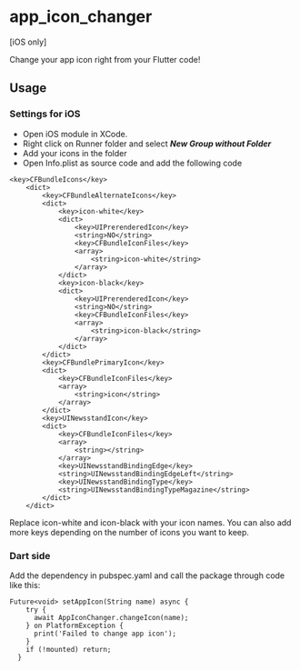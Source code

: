 # app_icon_changer
[iOS only]

Change your app icon right from your Flutter code!

## Usage

### Settings for iOS
- Open iOS module in XCode.
- Right click on Runner folder and select ***New Group without Folder***
- Add your icons in the folder
- Open Info.plist as source code and add the following code

```
<key>CFBundleIcons</key>
    <dict>
        <key>CFBundleAlternateIcons</key>
        <dict>
            <key>icon-white</key>
            <dict>
                <key>UIPrerenderedIcon</key>
                <string>NO</string>
                <key>CFBundleIconFiles</key>
                <array>
                    <string>icon-white</string>
                </array>
            </dict>
            <key>icon-black</key>
            <dict>
                <key>UIPrerenderedIcon</key>
                <string>NO</string>
                <key>CFBundleIconFiles</key>
                <array>
                    <string>icon-black</string>
                </array>
            </dict>
        </dict>
        <key>CFBundlePrimaryIcon</key>
        <dict>
            <key>CFBundleIconFiles</key>
            <array>
                <string>icon</string>
            </array>
        </dict>
        <key>UINewsstandIcon</key>
        <dict>
            <key>CFBundleIconFiles</key>
            <array>
                <string></string>
            </array>
            <key>UINewsstandBindingEdge</key>
            <string>UINewsstandBindingEdgeLeft</string>
            <key>UINewsstandBindingType</key>
            <string>UINewsstandBindingTypeMagazine</string>
        </dict>
    </dict>
```

Replace icon-white and icon-black with your icon names. You can also add more
keys depending on the number of icons you want to keep.

### Dart side
Add the dependency in pubspec.yaml and call the package through code like this:
```
Future<void> setAppIcon(String name) async {
    try {
      await AppIconChanger.changeIcon(name);
    } on PlatformException {
      print('Failed to change app icon');
    }
    if (!mounted) return;
  }
```